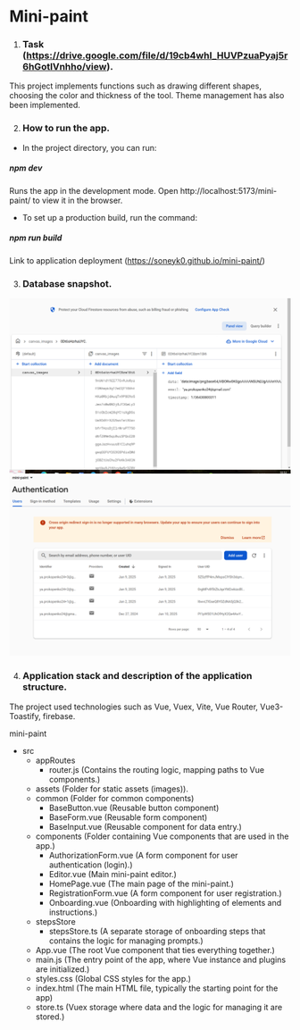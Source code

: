 # **Mini-paint**

1. ### **Task** (https://drive.google.com/file/d/19cb4whI_HUVPzuaPyaj5r6hGotIVnhho/view).

This project implements functions such as drawing different shapes, choosing the color and thickness of the tool.
Theme management has also been implemented.

2. ### **How to run the app.**

* In the project directory, you can run:

##### **npm dev**

Runs the app in the development mode.
Open  http://localhost:5173/mini-paint/ to view it in the browser.

* To set up a production build, run the command:

##### **npm run build**

Link to application deployment (https://soneyk0.github.io/mini-paint/)

3.  ### **Database snapshot.**

![img.png](src/assets/screenshot1.png)
![img.png](src/assets/screenshot2.png)


4. ### **Application stack and description of the application structure.**


The project used technologies such as Vue, Vuex, Vite, Vue Router, Vue3-Toastify, firebase.

mini-paint
- src
    - appRoutes
        - router.js (Contains the routing logic, mapping paths to Vue components.)
    - assets (Folder for static assets (images)).
    - common (Folder for common components)
        - BaseButton.vue (Reusable button component)
        - BaseForm.vue (Reusable form component)
        - BaseInput.vue (Reusable component for data entry.)
    - components (Folder containing Vue components that are used in the app.)
        - AuthorizationForm.vue (A form component for user authentication (login).)
        - Editor.vue (Main mini-paint editor.)
        - HomePage.vue (The main page of the mini-paint.)
        - RegistrationForm.vue (A form component for user registration.)
        - Onboarding.vue (Onboarding with highlighting of elements and instructions.)
    - stepsStore
        - stepsStore.ts (A separate storage of onboarding steps that contains the logic for managing prompts.)
    - App.vue (The root Vue component that ties everything together.)
    - main.js (The entry point of the app, where Vue instance and plugins are initialized.)
    - styles.css (Global CSS styles for the app.)
    - index.html (The main HTML file, typically the starting point for the app)
    - store.ts (Vuex storage where data and the logic for managing it are stored.)
  
  


